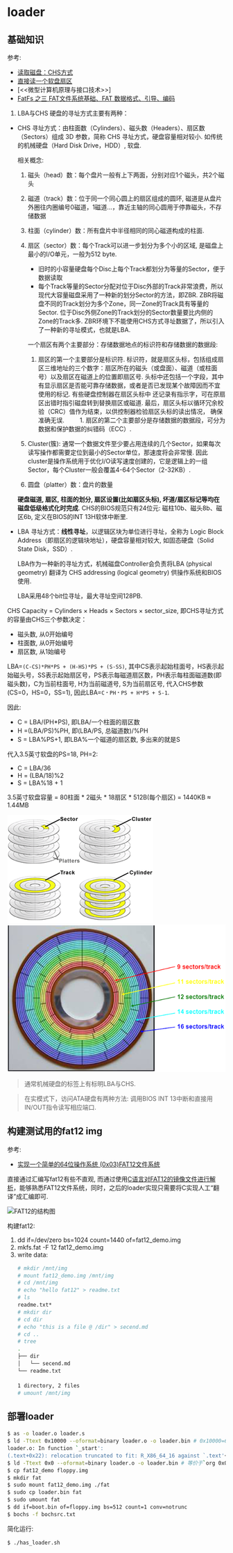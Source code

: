 # loader
## 基础知识
参考:
- [读取磁盘：CHS方式](https://www.cnblogs.com/mlzrq/p/10223053.html)
- [直接读一个软盘扇区](https://my.oschina.net/u/580100/blog/526788)
- [<<微型计算机原理与接口技术>>]
- [FatFs 之三 FAT文件系统基础、FAT 数据格式、引导、编码](https://blog.csdn.net/ZCShouCSDN/article/details/97610903)

1. LBA与CHS
硬盘的寻址方式主要有两种：
- CHS 寻址方式：由柱面数（Cylinders）、磁头数（Headers）、扇区数（Sectors）组成 3D 参数，简称 CHS 寻址方式，硬盘容量相对较小. 如传统的机械硬盘（Hard Disk Drive，HDD）, 软盘.

    相关概念:
    1. 磁头（head）数：每个盘片一般有上下两面，分别对应1个磁头，共2个磁头
    1. 磁道（track）数：位于同一个同心圆上的扇区组成的圆环, 磁道是从盘片外圈往内圈编号0磁道，1磁道...，靠近主轴的同心圆用于停靠磁头，不存储数据
    1. 柱面（cylinder）数：所有盘片中半径相同的同心磁道构成的柱面.
    1. 扇区（sector）数：每个Track可以进一步划分为多个小的区域, 是磁盘上最小的I/O单元，一般为512 byte.

        - 旧时的小容量硬盘每个Disc上每个Track都划分为等量的Sector，便于数据读取
        - 每个Track等量的Sector分配对位于Disc外部的Track非常浪费，所以现代大容量磁盘采用了一种新的划分Sector的方法，即ZBR. ZBR将磁盘不同的Track划分为多个Zone，同一Zone的Track具有等量的Sector. 位于Disc外侧Zone的Track划分的Sector数量要比内侧的Zone的Track多. ZBR环境下不能使用CHS方式寻址数据了，所以引入了一种新的寻址模式，也就是LBA.

        一个扇区有两个主要部分：存储数据地点的标识符和存储数据的数据段:
        1. 扇区的第一个主要部分是标识符. 标识符，就是扇区头标，包括组成扇区三维地址的三个数字：扇区所在的磁头（或盘面）、磁道（或柱面号）以及扇区在磁道上的位置即扇区号. 头标中还包括一个字段，其中有显示扇区是否能可靠存储数据，或者是否已发现某个故障因而不宜使用的标记. 有些硬盘控制器在扇区头标中 还记录有指示字，可在原扇区出错时指引磁盘转到替换扇区或磁道. 最后，扇区头标以循环冗余校验（CRC）值作为结束，以供控制器检验扇区头标的读出情况， 确保准确无误.
　　     1. 扇区的第二个主要部分是存储数据的数据段，可分为数据和保护数据的纠错码（ECC）.
    1. Cluster(簇): 通常一个数据文件至少要占用连续的几个Sector，如果每次读写操作都需要定位到最小的Sector单位，那速度将会非常慢. 因此cluster是操作系统用于优化I/O读写速度创建的，它是逻辑上的一组Sector，每个Cluster一般会覆盖4-64个Sector（2-32KB）.
    1. 圆盘（platter）数：盘片的数量

    **硬盘磁道, 扇区, 柱面的划分, 扇区设置(比如扇区头标), 坏道/扇区标记等均在磁盘低级格式化时完成**.
    CHS的BIOS规范只有24位元: 磁柱10b、磁头8b、磁区6b, 定义在BIOS的INT 13H软体中断里.
- LBA 寻址方式：**线性寻址**，以逻辑区块为单位进行寻址，全称为 Logic Block Address（即扇区的逻辑块地址），硬盘容量相对较大, 如固态硬盘（Solid State Disk，SSD）.

    LBA作为一种新的寻址方式，机械磁盘Controller会负责将LBA (physical geometry) 翻译为 CHS addressing (logical geometry) 供操作系统和BIOS使用.

    LBA采用48个bit位寻址，最大寻址空间128PB.

CHS Capacity = Cylinders × Heads × Sectors × sector_size, 即CHS寻址方式的容量由CHS三个参数决定：
- 磁头数, 从0开始编号
- 柱面数, 从0开始编号
- 扇区数, 从1始编号

LBA=`(C-CS)*PH*PS + (H-HS)*PS + (S-SS)`, 其中CS表示起始柱面号，HS表示起始磁头号，SS表示起始扇区号，PS表示每磁道扇区数，PH表示每柱面磁道数(即磁头数)，C为当前柱面号, H为当前磁道号, S为当前扇区号, 代入CHS参数(CS=0，HS=0，SS=1), 因此LBA=`C﹡PH﹡PS + H*PS + S-1`.

因此:
- C = LBA/(PH*PS), 即LBA/一个柱面的扇区数
- H =(LBA/PS)%PH, 即(LBA/PS, 总磁道数)/%PH
- S = LBA%PS+1, 即LBA%一个磁道的扇区数, 多出来的就是S

代入3.5英寸软盘的PS=18, PH=2:
- C = LBA/36
- H = (LBA/18)%2
- S = LBA%18 + 1

3.5英寸软盘容量 = 80柱面 * 2磁头 * 18扇区 * 512B(每个扇区) = 1440KB ≈ 1.44MB


![磁盘结构](disk.png)
![使用ZBR的磁盘](disk_zone.png)

> 通常机械硬盘的标签上有标明LBA与CHS.

> 在实模式下，访问ATA硬盘有两种方法: 调用BIOS INT 13中断和直接用IN/OUT指令读写相应端口.

## 构建测试用的fat12 img
参考:
- [实现一个简单的64位操作系统 (0x03)FAT12文件系统](https://zhuanlan.zhihu.com/p/43296291)

直接通过汇编写fat12有些不直观, 而通过使用[C语言对FAT12的镜像文件进行解析](parse_fat12.c)，能够熟悉FAT12文件系统，同时，之后的loader实现只需要将C实现人工“翻译”成汇编即可.

![FAT12的结构图](fat12.png)

构建fat12:
1. dd if=/dev/zero bs=1024 count=1440 of=fat12_demo.img
1. mkfs.fat -F 12 fat12_demo.img
1. write data:
    ```bash
    # mkdir /mnt/img
    # mount fat12_demo.img /mnt/img
    # cd /mnt/img
    # echo "hello fat12" > readme.txt
    # ls
    readme.txt*
    # mkdir dir
    # cd dir
    # echo "this is a file @ /dir" > secend.md
    # cd ..
    # tree
    .
    ├── dir
    │   └── secend.md
    └── readme.txt

    1 directory, 2 files
    # umount /mnt/img
    ```
## 部署loader
```bash
$ as -o loader.o loader.s
$ ld -Ttext 0x10000 --oformat=binary loader.o -o loader.bin # 0x10000=64k // 报错???没超出1M呀
loader.o: In function `_start':
(.text+0x22): relocation truncated to fit: R_X86_64_16 against `.text'+28 # 官方的例子没出错是因为它用了相对定位; 而用ld编出的文件反编译后发现是绝对定位
$ ld -Ttext 0x0 --oformat=binary loader.o -o loader.bin # 等价于`org 0x0`, 启用相对定位, 因为boot已帮忙拷到指定位置并跳转到该位置继续执行, 因此它不需要像`1.bootloader/boot`那样需指定在0x7c00开始运行.
$ cp fat12_demo floppy.img
$ mkdir fat
$ sudo mount fat12_demo.img ./fat
$ sudo cp loader.bin fat
$ sudo umount fat
$ dd if=boot.bin of=floppy.img bs=512 count=1 conv=notrunc
$ bochs -f bochsrc.txt
```

简化运行:
```
$ ./has_loader.sh
```